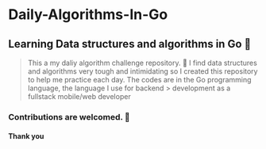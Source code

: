 # Daily-Algorithms-In-Go

## Learning Data structures and algorithms in Go 🥤

> This a my daliy algorithm challenge repository. 🥷
> I find data structures and algorithms very tough and intimidating so I created this
> repository to help me practice each day.
> The codes are in the Go programming language, the language I use for backend >
> development as a fullstack mobile/web developer

### Contributions are welcomed. 🐣

#### Thank you
